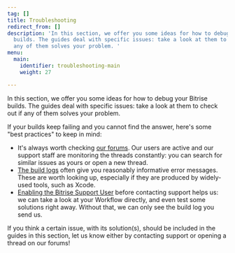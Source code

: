 ```yaml
---
tag: []
title: Troubleshooting
redirect_from: []
description: 'In this section, we offer you some ideas for how to debug your Bitrise
  builds. The guides deal with specific issues: take a look at them to check out if
  any of them solves your problem. '
menu:
  main:
    identifier: troubleshooting-main
    weight: 27

---
```

In this section, we offer you some ideas for how to debug your Bitrise builds. The guides deal with specific issues: take a look at them to check out if any of them solves your problem.

If your builds keep failing and you cannot find the answer, here's some "best practices" to keep in mind:

* It's always worth checking [our forums](https://discuss.bitrise.io). Our users are active and our support staff are monitoring the threads constantly: you can search for similar issues as yours or open a new thread.
* [The build logs](/builds/build-logs/) often give you reasonably informative error messages. These are worth looking up, especially if they are produced by widely-used tools, such as Xcode.
* [Enabling the Bitrise Support User](/troubleshooting/enabling-bitrise-support-user/) before contacting support helps us: we can take a look at your Workflow directly, and even test some solutions right away. Without that, we can only see the build log you send us.

If you think a certain issue, with its solution(s), should be included in the guides in this section, let us know either by contacting support or opening a thread on our forums!
